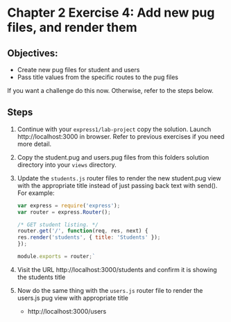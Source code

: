 # Chapter 2 Exercise 4: Add new pug files, and render them
## Objectives:
* Create new pug files for student and users
* Pass title values from the specific routes to the pug files

If you want a challenge do this now. Otherwise, refer to the steps below. 

## Steps

1. Continue with your `express1/lab-project` copy the solution. Launch http://localhost:3000 in browser. Refer to previous exercises if you need more detail.

1. Copy the student.pug and users.pug files from this folders solution directory into your `views` directory. 

1. Update the `students.js` router files to render the new student.pug view with the appropriate title instead of just passing back text with send().  For example: 
    ``` javascript
    var express = require('express');
    var router = express.Router();

    /* GET student listing. */
    router.get('/', function(req, res, next) {
    res.render('students', { title: 'Students' });
    });

    module.exports = router;`
    ```

1. Visit the URL http://localhost:3000/students and confirm it is showing the students title        

1. Now do the same thing with the `users.js` router file to render the users.js pug view with appropriate title
    * http://localhost:3000/users